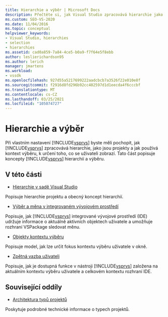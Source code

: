 ```yaml
---
title: Hierarchie a výběr | Microsoft Docs
description: Přečtěte si, jak Visual Studio zpracovává hierarchie jako projekty a jak používá kontext výběru k určení toho, co se uživateli zobrazí.
ms.custom: SEO-VS-2020
ms.date: 11/04/2016
ms.topic: conceptual
helpviewer_keywords:
- Visual Studio, hierarchies
- selection
- hierarchies
ms.assetid: cad0a859-7a84-4ce5-b0a9-f7f64e5f8ebb
author: leslierichardson95
ms.author: lerich
manager: jmartens
ms.workload:
- vssdk
ms.openlocfilehash: 927d55a5217699222aadcbcb7a3526f22e010e8f
ms.sourcegitcommit: f2916d8fd296b92cc402597d1d1eecda4f6cccbf
ms.translationtype: MT
ms.contentlocale: cs-CZ
ms.lasthandoff: 03/25/2021
ms.locfileid: "105074727"
---
```

# <a name="hierarchies-and-selection"></a>Hierarchie a výběr
Při vlastním nastavení [!INCLUDE[vsprvs](../../code-quality/includes/vsprvs_md.md)] byste měli pochopit, jak [!INCLUDE[vsprvs](../../code-quality/includes/vsprvs_md.md)] zpracovává hierarchie, jako jsou projekty a jak používá kontext výběru, k určení toho, co se uživateli zobrazí. Tato část popisuje koncepty [!INCLUDE[vsprvs](../../code-quality/includes/vsprvs_md.md)] hierarchií a výběru.

## <a name="in-this-section"></a>V této části
- [Hierarchie v sadě Visual Studio](../../extensibility/internals/hierarchies-in-visual-studio.md)

 Popisuje hierarchie projektu a obecný koncept hierarchií.

- [Výběr a měna v integrovaném vývojovém prostředí](../../extensibility/internals/selection-and-currency-in-the-ide.md)

 Popisuje, jak [!INCLUDE[vsprvs](../../code-quality/includes/vsprvs_md.md)] integrované vývojové prostředí (IDE) udržuje informace o aktuálně aktivních objektech uživatele a umožňuje rozhraní VSPackage sledovat měnu.

- [Objekty kontextu výběru](../../extensibility/internals/selection-context-objects.md)

 Popisuje model, jak lze určit fokus kontextu výběru uživatele v okně.

- [Zpětná vazba uživateli](../../extensibility/internals/feedback-to-the-user.md)

 Popisuje, jak je dostupná funkce v nástroji [!INCLUDE[vsprvs](../../code-quality/includes/vsprvs_md.md)] založena na aktuálním kontextu výběru uživatele a celkovém kontextu rozhraní IDE.

## <a name="related-sections"></a>Související oddíly
- [Architektura typů projektů](../../extensibility/internals/project-types-architecture.md)

 Poskytuje podrobné technické informace o typech projektů.

